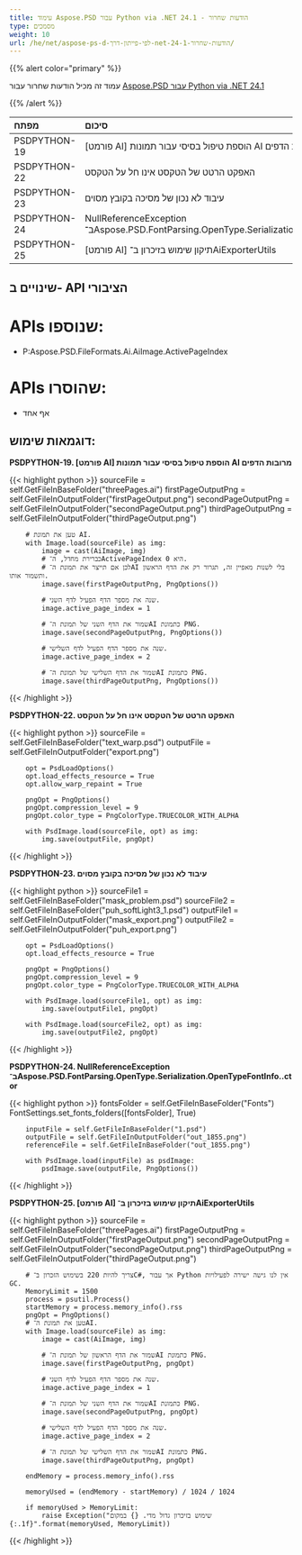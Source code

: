 ```yaml
---
title: עימוד Aspose.PSD עבור Python via .NET 24.1 - הודעות שחרור
type: מסמכים
weight: 10
url: /he/net/aspose-ps-d-לפי-פייתון-דרך-net-24-1-הודעות-שחרור/
---
```


{{% alert color="primary" %}}

עמוד זה מכיל הודעות שחרור עבור [Aspose.PSD עבור Python via .NET 24.1](https://pypi.org/project/aspose-psd/)

{{% /alert %}}

| **מפתח**    | **סיכום**                                                                                                             | **קטגוריה** |
|:---------------|:---------------------------------------------------------------------------------------------------------------------|:--------------|
|  PSDPYTHON-19  | [פורמט AI] הוספת טיפול בסיסי עבור תמונות AI מרובות הדפים                                                     |   תכונה     |
|  PSDPYTHON-22  | האפקט הרטט של הטקסט אינו חל על הטקסט                                                                           |   באג       |
|  PSDPYTHON-23  | עיבוד לא נכון של מסיכה בקובץ מסוים                                                                              |   באג       |
|  PSDPYTHON-24  | NullReferenceException ב־Aspose.PSD.FontParsing.OpenType.Serialization.OpenTypeFontInfo..ctor                    |   באג       |
|  PSDPYTHON-25  | [פורמט AI] תיקון שימוש בזיכרון ב־AiExporterUtils                                                               |   באג       |



## **שינויים ב- API הציבורי**
# **APIs שנוספו:**
- P:Aspose.PSD.FileFormats.Ai.AiImage.ActivePageIndex

# **APIs שהוסרו:**
- אף אחד


## **דוגמאות שימוש:**

**PSDPYTHON-19. [פורמט AI] הוספת טיפול בסיסי עבור תמונות AI מרובות הדפים**

{{< highlight python >}}
        sourceFile = self.GetFileInBaseFolder("threePages.ai")
        firstPageOutputPng = self.GetFileInOutputFolder("firstPageOutput.png")
        secondPageOutputPng = self.GetFileInOutputFolder("secondPageOutput.png")
        thirdPageOutputPng = self.GetFileInOutputFolder("thirdPageOutput.png")

        # טען את תמונת AI.
        with Image.load(sourceFile) as img:
            image = cast(AiImage, img)
            # כברירת מחדל, ה־ActivePageIndex היא 0.
            # לכן אם תייצר את תמונת ה־AI בלי לשנות מאפיין זה, תגרור רק את הדף הראשון ותשמור אותו.
            image.save(firstPageOutputPng, PngOptions())

            # שנה את מספר הדף הפעיל לדף השני.
            image.active_page_index = 1

            # שמור את הדף השני של תמונת ה־AI כתמונת PNG.
            image.save(secondPageOutputPng, PngOptions())

            # שנה את מספר הדף הפעיל לדף השלישי.
            image.active_page_index = 2

            # שמור את הדף השלישי של תמונת ה־AI כתמונת PNG.
            image.save(thirdPageOutputPng, PngOptions())
{{< /highlight >}}

**PSDPYTHON-22. האפקט הרטט של הטקסט אינו חל על הטקסט**

{{< highlight python >}}
        sourceFile = self.GetFileInBaseFolder("text_warp.psd")
        outputFile = self.GetFileInOutputFolder("export.png")

        opt = PsdLoadOptions()
        opt.load_effects_resource = True
        opt.allow_warp_repaint = True

        pngOpt = PngOptions()
        pngOpt.compression_level = 9
        pngOpt.color_type = PngColorType.TRUECOLOR_WITH_ALPHA

        with PsdImage.load(sourceFile, opt) as img:
            img.save(outputFile, pngOpt)
{{< /highlight >}}

**PSDPYTHON-23. עיבוד לא נכון של מסיכה בקובץ מסוים**

{{< highlight python >}}
        sourceFile1 = self.GetFileInBaseFolder("mask_problem.psd")
        sourceFile2 = self.GetFileInBaseFolder("puh_softLight3_1.psd")
        outputFile1 = self.GetFileInOutputFolder("mask_export.png")
        outputFile2 = self.GetFileInOutputFolder("puh_export.png")

        opt = PsdLoadOptions()
        opt.load_effects_resource = True

        pngOpt = PngOptions()
        pngOpt.compression_level = 9
        pngOpt.color_type = PngColorType.TRUECOLOR_WITH_ALPHA

        with PsdImage.load(sourceFile1, opt) as img:
            img.save(outputFile1, pngOpt)

        with PsdImage.load(sourceFile2, opt) as img:
            img.save(outputFile2, pngOpt)
{{< /highlight >}}

**PSDPYTHON-24. NullReferenceException ב־Aspose.PSD.FontParsing.OpenType.Serialization.OpenTypeFontInfo..ctor**

{{< highlight python >}}
        fontsFolder = self.GetFileInBaseFolder("Fonts")
        FontSettings.set_fonts_folders([fontsFolder], True)


        inputFile = self.GetFileInBaseFolder("1.psd")
        outputFile = self.GetFileInOutputFolder("out_1855.png")
        referenceFile = self.GetFileInBaseFolder("out_1855.png")

        with PsdImage.load(inputFile) as psdImage:
            psdImage.save(outputFile, PngOptions())
{{< /highlight >}}

**PSDPYTHON-25. [פורמט AI] תיקון שימוש בזיכרון ב־AiExporterUtils**

{{< highlight python >}}
  sourceFile = self.GetFileInBaseFolder("threePages.ai")
        firstPageOutputPng = self.GetFileInOutputFolder("firstPageOutput.png")
        secondPageOutputPng = self.GetFileInOutputFolder("secondPageOutput.png")
        thirdPageOutputPng = self.GetFileInOutputFolder("thirdPageOutput.png")

        # צריך להיות 220 בשימוש הזכרון ב־C#, אך עבור Python אין לנו גישה ישירה לפעילויות GC.
        MemoryLimit = 1500
        process = psutil.Process()
        startMemory = process.memory_info().rss
        pngOpt = PngOptions()
        # טען את תמונת ה־AI.
        with Image.load(sourceFile) as img:
            image = cast(AiImage, img)

            # שמור את הדף הראשון של תמונת ה־AI כתמונת PNG.
            image.save(firstPageOutputPng, pngOpt)

            # שנה את מספר הדף הפעיל לדף השני.
            image.active_page_index = 1

            # שמור את הדף השני של תמונת ה־AI כתמונת PNG.
            image.save(secondPageOutputPng, pngOpt)

            # שנה את מספר הדף הפעיל לדף השלישי.
            image.active_page_index = 2

            # שמור את הדף השלישי של תמונת ה־AI כתמונת PNG.
            image.save(thirdPageOutputPng, pngOpt)

        endMemory = process.memory_info().rss

        memoryUsed = (endMemory - startMemory) / 1024 / 1024

        if memoryUsed > MemoryLimit:
            raise Exception("שימוש בזיכרון גדול מדי. {} במקום {:.1f}".format(memoryUsed, MemoryLimit))
{{< /highlight >}}

